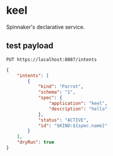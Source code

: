 # keel

Spinnaker's declarative service.

## test payload

`PUT https://localhost:8087/intents`

```json
{
	"intents": [
		{
			"kind": "Parrot",
			"schema": "1",
			"spec": {
				"application": "keel",
				"description": "hello"
			},
			"status": "ACTIVE",
			"id": "$KIND:${spec.name}"
		}
	],
	"dryRun": true
}
```
